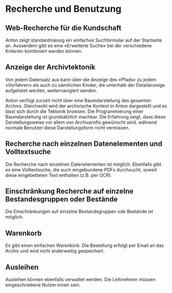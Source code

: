 # Recherche und Benutzung

## Web-Recherche für die Kundschaft

Anton zeigt standardmässig ein einfaches Suchformular auf der Startseite an. Ausserdem gibt es eine «Erweiterte Suche» bei der verschiedene Kriterien kombiniert werden können.

## Anzeige der Archivtektonik

Von jedem Datensatz aus kann über die Anzeige des «Pfads» zu jedem «Vorfahren» als auch zu sämtlichen Kinder, die unterhalb der Detailanzeige aufgelistet werden, weiternavigiert werden.

Anton verfügt zurzeit nicht über eine Baumdarstellung des gesamten Archivs. Gleichwohl wird der archivische Kontext in Anton dargestellt und es lässt sich durch die Tektonik browsen. Die Programmierung einer Baumdarstellung ist grundsätzlich machbar. Die Erfahrung zeigt, dass diese Darstellungsweise vor allem von Archivprofis gewünscht wird, während normale Benutzer diese Darstellungsform nicht vermissen.

## Recherche nach einzelnen Datenelementen und Volltextsuche

Die Recherche nach einzelnen Datenelementen ist möglich. Ebenfalls gibt es eine Volltextsuche, die auch eingebundene PDFs durchsucht, soweit diese eingebetteten Text enthalten (z.B. per OCR).

## Einschränkung Recherche auf einzelne Bestandesgruppen oder Bestände 

Die Einschränkungen auf einzelne Bestandsgruppen ode Bestände ist möglich. 

## Warenkorb

Es gibt einen einfachen Warenkorb. Die Bestellung erfolgt per Email an das Archiv und wird nicht anderweitig gespeichert.

## Ausleihen

Ausleihen können ebenfalls verwaltet werden. Die Leihnehmer müssen eingeschriebene Nutzer:innen sein. 
